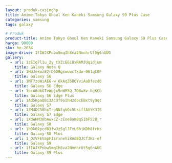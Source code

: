 ```yaml
---
layout: produk-casinghp
title: Anime Tokyo Ghoul Ken Kaneki Samsung Galaxy S9 Plus Case
categories: samsung
tags: galaxy

# Produk
product-title: Anime Tokyo Ghoul Ken Kaneki Samsung Galaxy S9 Plus Case
harga: 90000
sku: hn-2034
image-drive: 1fIWJXPnbw5mqIh8va2NmnhrUt5g6nAUG
gallery:
  - url: 1zEIq7l1u_2y_tXZcEGiBxRAMJUqidjum
    title: Galaxy Note 8
  - url: 1HdJekwzE2rD6D8gxwuwcTxdw-061qC0F
    title: Galaxy S6
  - url: 1MT7zoWiAEG-w_6kAqZ6BQYviAaDfezd0
    title: Galaxy S6 Edge
  - url: 1pcA6dkGTvWpjx5nWM3Q-7D8wXv-bgKCb
    title: Galaxy S6 Edge Plus
  - url: 1Ad5KpaQB13ACUf9oIhH2docEBxt9yOqt
    title: Galaxy S7
  - url: 1ZM4DC58hxTrpNNfqkOc5UsiffAVYK3IS
    title: Galaxy S7 Edge
  - url: 1XdWHM30bAwxCZ-zEoe8am8qS1bF528_r
    title: Galaxy S8
  - url: 1b0k02pcd83fwJz5glJFxL6hjKDh8frhs
    title: Galaxy S8 Plus
  - url: 1_OzVFEVmpFIErxneVi8AdBQJCf3Hz-ef
    title: Galaxy S9
  - url: 1fIWJXPnbw5mqIh8va2NmnhrUt5g6nAUG
    title: Galaxy S9 Plus
---
```


